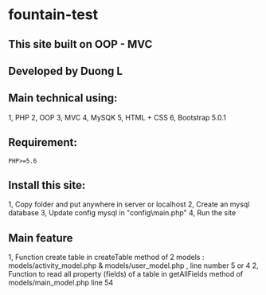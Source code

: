 # fountain-test
## This site built on OOP - MVC
## Developed by Duong L


## Main technical using:
1, PHP
2, OOP
3, MVC
4, MySQK
5, HTML + CSS
6, Bootstrap 5.0.1


## Requirement:
	PHP>=5.6


## Install this site:
1, Copy folder and put anywhere in server or localhost
2, Create an mysql database 
3, Update config mysql in "config\main.php"
4, Run the site


## Main feature
1, Function create table in createTable method of 2 models : models/activity_model.php & models/user_model.php , line number 5 or 4
2, Function to read all property (fields) of a table in getAllFields method of models/main_model.php line 54

